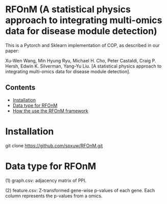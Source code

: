 # RFOnM (A statistical physics approach to integrating multi-omics data for disease module detection)

This is a Pytorch and Sklearn implementation of COP, as described in our paper:

Xu-Wen Wang, Min Hyung Ryu, Michael H. Cho, Peter Castaldi, Craig P. Hersh, Edwin K. Silverman, Yang-Yu Liu. [A statistical physics approach to integrating multi-omics data for disease module detection].

## Contents

- [Installation](#Installation)
- [Data type for RFOnM](#Data-type-for-RFOnM)
- [How the use the RFOnM framework](#How-the-use-the-DKI-framework)

# Installation
git clone https://github.com/spxuw/RFOnM.git



# Data type for RFOnM
(1) graph.csv: adjacency matrix of PPI.

(2) feature.csv: Z-transformed gene-wise p-values of each gene. Each column represents the p-values from a omics.


